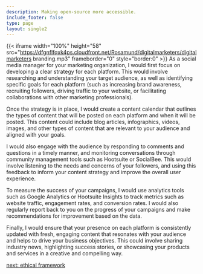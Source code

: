 ```yaml
---
description: Making open-source more accessible.
include_footer: false
type: page
layout: single2
---
```


{{< iframe width="100%" height="58" src="https://dfgnflfqxk4ps.cloudfront.net/Rosamund/digitalmarketers/digitalmarketers branding.mp3" frameborder="0" style="border:0" >}}
As a social media manager for your marketing organization, I would first focus on developing a clear strategy for each platform. This would involve researching and understanding your target audience, as well as identifying specific goals for each platform (such as increasing brand awareness, recruiting followers, driving traffic to your website, or facilitating collaborations with other marketing professionals).

Once the strategy is in place, I would create a content calendar that outlines the types of content that will be posted on each platform and when it will be posted. This content could include blog articles, infographics, videos, images, and other types of content that are relevant to your audience and aligned with your goals.

I would also engage with the audience by responding to comments and questions in a timely manner, and monitoring conversations through community management tools such as Hootsuite or SocialBee. This would involve listening to the needs and concerns of your followers, and using this feedback to inform your content strategy and improve the overall user experience.

To measure the success of your campaigns, I would use analytics tools such as Google Analytics or Hootsuite Insights to track metrics such as website traffic, engagement rates, and conversion rates. I would also regularly report back to you on the progress of your campaigns and make recommendations for improvement based on the data.

Finally, I would ensure that your presence on each platform is consistently updated with fresh, engaging content that resonates with your audience and helps to drive your business objectives. This could involve sharing industry news, highlighting success stories, or showcasing your products and services in a creative and compelling way.


<a href="https://workdojos.com/digitalmarketers/ethics">next: ethical framework</a>
